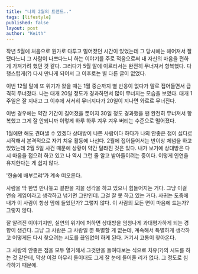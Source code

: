 ```yaml
---
title: "나의 2월의 트랜드.."
tags: [lifestyle]
published: false
layout: post
author: "Keith"
---
```


작년 5월에 처음으로 뭔가로 다투고 멀어졌던 시간이 있었는데 그 당시에는 헤어져서 잘 됐다느니 그 사람이 나쁘다느니 하는 이야기를 주로 적음으로써 내 자신의 마음을 편하게 가져가려 했던 것 같다. 그러다가 5월 말에 이르러서는 완전히 무너져서 항복했다. 다행스럽게(?) 다시 만나게 되어서 그 이후로는 별 다른 글이 없었다.

이번 12월 말에 또 위기가 왔을 때는 1월 중순까지 별 반응이 없다가 말로 접어들면서 급격히 무너졌다. 나는 대개 20일 정도가 경과하면서 많이 무너지는 모습을 보였다. 대개 1주일은 잘 지내고 그 이후에 서서히 무너지다가 20일이 지나면 와르르 무너진다. 

이번 경우에는 약간 기간이 길어졌을 뿐이지 30일 정도 경과했을 땐 완전히 무너져서 항복했고 그게 잘 안되니까 이렇게 하루 하루 겨우 겨우 버티는 수준으로 떨어졌다. 

1월에만 해도 견뎌낼 수 있겠다 상대방이 나쁜 사람이다 하다가 나의 안좋은 점이 싫다로 시작해서 본격적으로 자기 치유 활동에 나선다. 2월에 접어들어서는 반이상 체념을 하고 있었는데 2월 5일 사건 때문에 상황이 약간 달라진 것은 있다. 내가 보기에 상대방은 다시 마음을 접으려 하고 있고 나 역시 그런 줄 알고 받아들이려는 중이다. 이렇게 인연을 유지한다는 게 쉽지 않다. 

'한술에 배부르랴'가 계속 떠오른다.

사람을 딱 한명 만나놓고 결판을 지을 생각을 하고 있으니 힘들어지는 거다. 그냥 이걸 연습 게임이라고 생각하고 넘기면 그만인데. 그걸 잘 못 하고 있는 거다. 사귀는 도중에 내가 이 사람이 항상 맘에 들었던가? 그렇지 않다. 이 사람의 모든 면이 마음에 드는가? 그렇지 않다. 

잘 알려진 이야기지만, 실연의 위기에 처하면 상대방을 엄청나게 과대평가하게 되는 경향이 생긴다. 그냥 그 사람은 그 사람일 뿐 특별할 게 없는데, 계속해서 특별하게 생각하고 어떻게든 다시 찾으려는 시도를 끊임없이 하게 된다. 거기서 고통이 찾아온다. 

그 사람의 안좋은 점을 모두 열거해서 그것만을 들여다보는 식으로 치유(?)의 시도를 하는 것 같은데, 막상 이걸 아무리 들이대도 그게 잘 눈에 들어올 리가 없다. 그 정도로 심각하기 때문에.

